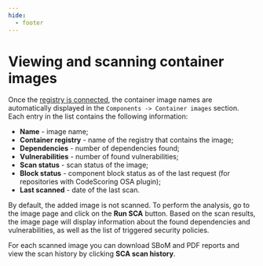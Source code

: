 ```yaml
---
hide:
  - footer
---
```

# Viewing and scanning container images

Once the [registry is connected](/on-premise/how-to/registries.en), the container image names are automatically displayed in the `Components -> Container images` section. Each entry in the list contains the following information:

- **Name** - image name;
- **Container registry** - name of the registry that contains the image;
- **Dependencies** - number of dependencies found;
- **Vulnerabilities** - number of found vulnerabilities;
- **Scan status** - scan status of the image;
- **Block status** - component block status as of the last request (for repositories with CodeScoring OSA plugin);
- **Last scanned** - date of the last scan.

By default, the added image is not scanned. To perform the analysis, go to the image page and click on the **Run SCA** button. Based on the scan results, the image page will display information about the found dependencies and vulnerabilities, as well as the list of triggered security policies.

For each scanned image you can download SBoM and PDF reports and view the scan history by clicking **SCA scan history**.